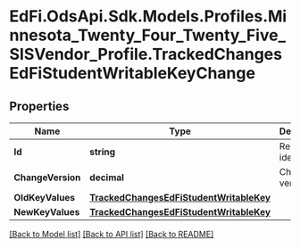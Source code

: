 # EdFi.OdsApi.Sdk.Models.Profiles.Minnesota_Twenty_Four_Twenty_Five_SISVendor_Profile.TrackedChangesEdFiStudentWritableKeyChange

## Properties

Name | Type | Description | Notes
------------ | ------------- | ------------- | -------------
**Id** | **string** | Resource identifier | [optional] 
**ChangeVersion** | **decimal** | Change version | [optional] 
**OldKeyValues** | [**TrackedChangesEdFiStudentWritableKey**](TrackedChangesEdFiStudentWritableKey.md) |  | [optional] 
**NewKeyValues** | [**TrackedChangesEdFiStudentWritableKey**](TrackedChangesEdFiStudentWritableKey.md) |  | [optional] 

[[Back to Model list]](../README.md#documentation-for-models) [[Back to API list]](../README.md#documentation-for-api-endpoints) [[Back to README]](../README.md)

